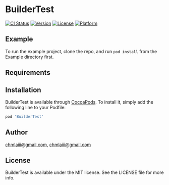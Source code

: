 # BuilderTest

[![CI Status](https://img.shields.io/travis/chmlaiii@gmail.com/BuilderTest.svg?style=flat)](https://travis-ci.org/chmlaiii@gmail.com/BuilderTest)
[![Version](https://img.shields.io/cocoapods/v/BuilderTest.svg?style=flat)](https://cocoapods.org/pods/BuilderTest)
[![License](https://img.shields.io/cocoapods/l/BuilderTest.svg?style=flat)](https://cocoapods.org/pods/BuilderTest)
[![Platform](https://img.shields.io/cocoapods/p/BuilderTest.svg?style=flat)](https://cocoapods.org/pods/BuilderTest)

## Example

To run the example project, clone the repo, and run `pod install` from the Example directory first.

## Requirements

## Installation

BuilderTest is available through [CocoaPods](https://cocoapods.org). To install
it, simply add the following line to your Podfile:

```ruby
pod 'BuilderTest'
```

## Author

chmlaiii@gmail.com, chmlaiii@gmail.com

## License

BuilderTest is available under the MIT license. See the LICENSE file for more info.
